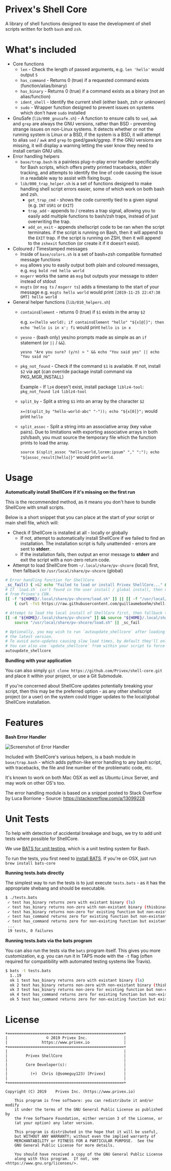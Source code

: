 # Privex's Shell Core

A library of shell functions designed to ease the development of shell scripts written for both `bash` and `zsh`.

# What's included

 - Core functions
    - `len` - Check the length of passed arguments, e.g. `len 'hello'` would output `5`
    - `has_command` - Returns 0 (true) if a requested command exists (function/alias/binary)
    - `has_binary` - Returns 0 (true) if a command exists as a binary (not an alias/function)
    - `ident_shell` - Identify the current shell (either bash, zsh or unknown)
    - `sudo` - Wrapper function designed to prevent issues on systems which don't have `sudo` installed
 - GnuSafe (`lib/000_gnusafe.sh`) - A function to ensure calls to `sed`, `awk` and `grep` are always the GNU
   versions, rather than BSD - preventing strange issues on non-Linux systems.
   It detects whether or not the running system is Linux or a BSD, if the system is a BSD, it will attempt to alias `sed` / `awk` and `grep` to gsed/gawk/ggrep. If the GNU versions are missing, it will display a warning 
   letting the user know they need to install certain GNU utils.
 - Error handling helpers
    - `base/trap.bash` is a painless plug-n-play error handler specifically for Bash scripts, which offers
      pretty printed tracebacks, stderr tracking, and attempts to identify the line of code causing the issue
      in a readable way to assist with fixing bugs.
    - `lib/000_trap_helper.sh` is a set of functions designed to make handling shell script errors easier, 
      some of which work on both bash and zsh. 
        - `get_trap_cmd` - shows the code currently tied to a given signal (e.g. `INT` `USR1` or `EXIT`)
        - `trap_add` - appends to / creates a trap signal, allowing you to easily add multiple functions to
          bash/zsh traps, instead of just overwriting the trap.
        - `add_on_exit` - appends shellscript code to be ran when the script terminates. if the script is
          running on Bash, then it will append to the `EXIT` trap. if the script is running on ZSH, then it
          will append to the `zshexit` function (or create it if it doesn't exist).
 - Coloured / Timestamped messages
    - Inside of `base/colors.sh` is a set of bash+zsh compatible formatted message functions
    - `msg` allows you to easily output both plain and coloured messages, e.g. `msg bold red hello world`
    - `msgerr` works the same as `msg` but outputs your message to stderr instead of stdout
    - `msgts` (or `msg ts` / `msgerr ts`) adds a timestamp to the start of your message
      e.g. `msgts hello world` would print `[2019-11-25 22:47:38 GMT] hello world`
 - General helper functions (`lib/010_helpers.sh`)
    - `containsElement` - returns 0 (true) if `$1` exists in the array `$2`
      
      e.g. `x=(hello world); if containsElement "hello" "${x[@]}"; then echo 'hello is in x'; fi` would print
      `hello is in x`
    - `yesno` - (bash only) yes/no prompts made as simple as an `if` statement (or `||` / `&&`).
      
      `yesno "Are you sure? (y/n) > " && echo "You said yes" || echo "You said no"`
    - `pkg_not_found` - Check if the command `$1` is available. If not, install `$2` via apt 
      (can override package install command via PKG_MGR_INSTALL)
      
      Example - If `lz4` doesn't exist, install package `liblz4-tool`: `pkg_not_found lz4 liblz4-tool`
    
    - `split_by` - Split a string `$1` into an array by the character `$2`
      
      `x=($(split_by "hello-world-abc" "-")); echo "${x[0]}";` would print `hello`
    
    - `split_assoc` - Split a string into an associative array (key value pairs). Due to limitations with
      exporting associative arrays in both zsh/bash, you must source the temporary file which the 
      function prints to load the array.

      `source $(split_assoc "hello:world,lorem:ipsum" "," ":"); echo "${assoc_result[hello]}"` would print `world`.
    


# Usage

**Automatically install ShellCore if it's missing on the first run**

This is the recommended method, as it means you don't have to bundle ShellCore with small scripts.

Below is a short snippet that you can place at the start of your script or main shell file, which will:

 - Check if ShellCore is installed at all - locally or globally
    - If not, attempt to automatically install ShellCore if we failed to find an installation. The installation script is fully
      unattended - errors are sent to **stderr**.
    - If the installation fails, then output an error message to **stderr** and exit the script with a non-zero return code.
 - Attempt to load ShellCore from `~/.local/share/pv-shcore` (local) first, then fallback to `/usr/local/share/pv-shcore` (global)

```bash
# Error handling function for ShellCore
_sc_fail() { >&2 echo "Failed to load or install Privex ShellCore..." && exit 1; }
# If `load.sh` isn't found in the user install / global install, then download and run the auto-installer
# from Privex's CDN.
[[ -f "${HOME}/.local/share/pv-shcore/load.sh" ]] || [[ -f "/usr/local/share/pv-shcore/load.sh" ]] || \
    { curl -fsS https://raw.githubusercontent.com/guillaumeboehm/shell-core/master/lib/scripts/shellcore_install.sh | bash >/dev/null; } || _sc_fail

# Attempt to load the local install of ShellCore first, then fallback to global install if it's not found.
[[ -d "${HOME}/.local/share/pv-shcore" ]] && source "${HOME}/.local/share/pv-shcore/load.sh" || \
    source "/usr/local/share/pv-shcore/load.sh" || _sc_fail

# Optionally, you may wish to run `autoupdate_shellcore` after loading it. This will quietly update ShellCore to
# the latest version. 
# To avoid auto-updates causing slow load times, by default they'll only be triggered at most once per week.
# You can also use `update_shellcore` from within your script to force a ShellCore update.
autoupdate_shellcore
```

**Bundling with your application**

You can also simply `git clone https://github.com/Privex/shell-core.git` and place it within your project, or use a Git Submodule.

If you're concerned about ShellCore updates potentially breaking your script, then this may be the preferred option - as any other
shellscript project (or a user) on the system could trigger updates to the local/global ShellCore installation.

# Features

**Bash Error Handler**

![Screenshot of Error Handler](http://cdn.privex.io/github/shell-core/shellcore_errorhandler.png)

Included with ShellCore's various helpers, is a bash module in `base/trap.bash` - which adds python-like error handling
to any bash script, with tracebacks, the file and line number of the problematic code, etc.

It's known to work on both Mac OSX as well as Ubuntu Linux Server, and may work on other OS's too.

The error handling module is based on a snippet posted to Stack Overflow by Luca Borrione - Source: https://stackoverflow.com/a/13099228

# Unit Tests

To help with detection of accidental breakage and bugs, we try to add unit tests where possible for ShellCore.

We use [BATS for unit testing](https://github.com/bats-core/bats-core), which is a unit testing system for Bash.

To run the tests, you first need to [install BATS](https://github.com/bats-core/bats-core). If you're on OSX, just run `brew install bats-core`

**Running tests.bats directly**

The simplest way to run the tests is to just execute `tests.bats` - as it has the appropriate shebang and should be executable.

```bash
$ ./tests.bats           
 ✓ test has_binary returns zero with existant binary (ls)
 ✓ test has_binary returns non-zero with non-existant binary (thisbinaryshouldnotexit)
 ✓ test has_binary returns non-zero for existing function but non-existant binary (example_test_func)
 ✓ test has_command returns zero for existing function but non-existant binary (example_test_func)
 ✓ test has_command returns zero for non-existing function but existant binary (ls)
 ...
 19 tests, 0 failures

```

**Running tests.bats via the bats program**

You can also run the tests via the `bats` program itself. This gives you more customization, e.g. you can run it in TAPS mode
with the `-t` flag (often required for compatibility with automated testing systems like Travis).

```bash
$ bats -t tests.bats                           
  1..19
  ok 1 test has_binary returns zero with existant binary (ls)
  ok 2 test has_binary returns non-zero with non-existant binary (thisbinaryshouldnotexit)
  ok 3 test has_binary returns non-zero for existing function but non-existant binary (example_test_func)
  ok 4 test has_command returns zero for existing function but non-existant binary (example_test_func)
  ok 5 test has_command returns zero for non-existing function but existant binary (ls)
```


# License

```
+===================================================+
|                 © 2019 Privex Inc.                |
|               https://www.privex.io               |
+===================================================+
|                                                   |
|        Privex ShellCore                           |
|                                                   |
|        Core Developer(s):                         |
|                                                   |
|          (+)  Chris (@someguy123) [Privex]        |
|                                                   |
+===================================================+

Copyright (C) 2019    Privex Inc. (https://www.privex.io)

    This program is free software: you can redistribute it and/or modify
    it under the terms of the GNU General Public License as published by
    the Free Software Foundation, either version 3 of the License, or
    (at your option) any later version.

    This program is distributed in the hope that it will be useful,
    but WITHOUT ANY WARRANTY; without even the implied warranty of
    MERCHANTABILITY or FITNESS FOR A PARTICULAR PURPOSE.  See the
    GNU General Public License for more details.

    You should have received a copy of the GNU General Public License
    along with this program.  If not, see <https://www.gnu.org/licenses/>.

```

